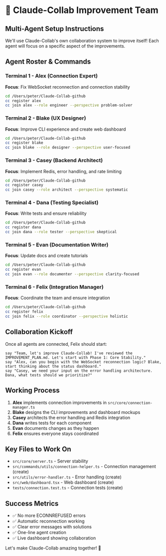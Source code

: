 # 🚀 Claude-Collab Improvement Team

## Multi-Agent Setup Instructions

We'll use Claude-Collab's own collaboration system to improve itself! Each agent will focus on a specific aspect of the improvements.

## Agent Roster & Commands

### Terminal 1 - Alex (Connection Expert)
**Focus**: Fix WebSocket reconnection and connection stability
```bash
cd /Users/peter/Claude-Collab-github
cc register alex
cc join alex --role engineer --perspective problem-solver
```

### Terminal 2 - Blake (UX Designer) 
**Focus**: Improve CLI experience and create web dashboard
```bash
cd /Users/peter/Claude-Collab-github
cc register blake
cc join blake --role designer --perspective user-focused
```

### Terminal 3 - Casey (Backend Architect)
**Focus**: Implement Redis, error handling, and rate limiting
```bash
cd /Users/peter/Claude-Collab-github
cc register casey
cc join casey --role architect --perspective systematic
```

### Terminal 4 - Dana (Testing Specialist)
**Focus**: Write tests and ensure reliability
```bash
cd /Users/peter/Claude-Collab-github
cc register dana
cc join dana --role tester --perspective skeptical
```

### Terminal 5 - Evan (Documentation Writer)
**Focus**: Update docs and create tutorials
```bash
cd /Users/peter/Claude-Collab-github
cc register evan
cc join evan --role documenter --perspective clarity-focused
```

### Terminal 6 - Felix (Integration Manager)
**Focus**: Coordinate the team and ensure integration
```bash
cd /Users/peter/Claude-Collab-github
cc register felix
cc join felix --role coordinator --perspective holistic
```

## Collaboration Kickoff

Once all agents are connected, Felix should start:

```
say "Team, let's improve Claude-Collab! I've reviewed the IMPROVEMENT_PLAN.md. Let's start with Phase 1: Core Stability."
say "Alex, can you begin with the WebSocket reconnection logic? Blake, start thinking about the status dashboard."
say "Casey, we need your input on the error handling architecture. Dana, what tests should we prioritize?"
```

## Working Process

1. **Alex** implements connection improvements in `src/core/connection-manager.ts`
2. **Blake** designs the CLI improvements and dashboard mockups
3. **Casey** architects the error handling and Redis integration
4. **Dana** writes tests for each component
5. **Evan** documents changes as they happen
6. **Felix** ensures everyone stays coordinated

## Key Files to Work On

- `src/core/server.ts` - Server stability
- `src/commands/utils/connection-helper.ts` - Connection management (create)
- `src/utils/error-handler.ts` - Error handling (create)
- `src/web/dashboard.tsx` - Web dashboard (create)
- `tests/connection.test.ts` - Connection tests (create)

## Success Metrics

- ✅ No more ECONNREFUSED errors
- ✅ Automatic reconnection working
- ✅ Clear error messages with solutions
- ✅ One-line agent creation
- ✅ Live dashboard showing collaboration

Let's make Claude-Collab amazing together! 🎉